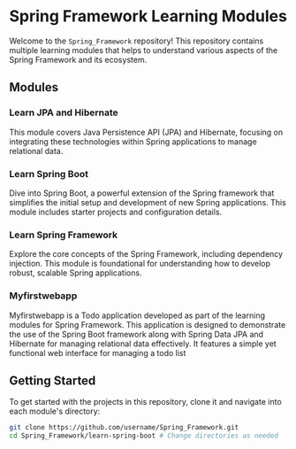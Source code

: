 # Spring Framework Learning Modules

Welcome to the `Spring_Framework` repository! This repository contains multiple learning modules that helps to understand various aspects of the Spring Framework and its ecosystem. 

## Modules

### Learn JPA and Hibernate
This module covers Java Persistence API (JPA) and Hibernate, focusing on integrating these technologies within Spring applications to manage relational data.

### Learn Spring Boot
Dive into Spring Boot, a powerful extension of the Spring framework that simplifies the initial setup and development of new Spring applications. This module includes starter projects and configuration details.

### Learn Spring Framework
Explore the core concepts of the Spring Framework, including dependency injection. This module is foundational for understanding how to develop robust, scalable Spring applications.

### Myfirstwebapp 
Myfirstwebapp is a Todo application developed as part of the learning modules for Spring Framework. This application is designed to demonstrate the use of the Spring Boot framework along with Spring Data JPA and Hibernate for managing relational data effectively. It features a simple yet functional web interface for managing a todo list

## Getting Started

To get started with the projects in this repository, clone it and navigate into each module's directory:

```bash
git clone https://github.com/username/Spring_Framework.git
cd Spring_Framework/learn-spring-boot # Change directories as needed
